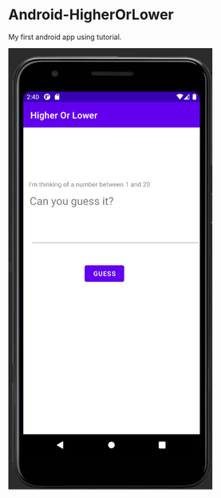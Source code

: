 # Android-HigherOrLower
My first android app using tutorial.

![HigherOrLower](https://github.com/CooBoo84/Android-HigherOrLower/blob/main/Screen-HigherOrLower.png)
